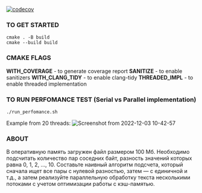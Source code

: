 [![codecov](https://codecov.io/gh/LizaAvsyannik/MADE_Cpp_2022/branch/hw4/graph/badge.svg?token=NX85UGLETP)](https://codecov.io/gh/LizaAvsyannik/MADE_Cpp_2022)
### TO GET STARTED
```
cmake . -B build
cmake --build build
```
### CMAKE FLAGS
**WITH_COVERAGE** - to generate coverage report
**SANITIZE** - to enable sanitizers
**WITH_CLANG_TIDY** - to enable clang-tidy
**THREADED_IMPL** - to enable threaded implementation

### TO RUN PERFOMANCE TEST (Serial vs Parallel implementation)
```
./run_perfomance.sh
```
Example from 20 threads:
![Screenshot from 2022-12-03 10-42-57](https://user-images.githubusercontent.com/66686119/205430779-8e0af42f-c92b-4fc7-89f7-e323df06b615.png)

### ABOUT
В оперативную память загружен файл размером 100 Мб. Необходимо подсчитать количество пар соседних байт, разность значений которых равна 0, 1, 2, …, 10. Составьте наивный алгоритм подсчета, который сначала ищет все пары с нулевой разностью, затем — с единичной и т.д., а затем реализуйте параллельную обработку текста несколькими потоками с учетом оптимизации работы с кэш-памятью.
